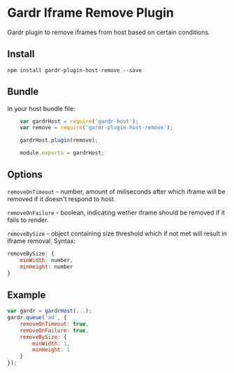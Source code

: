 # Gardr Iframe Remove Plugin

Gardr plugin to remove iframes from host based on certain conditions.

## Install

```
npm install gardr-plugin-host-remove --save
```

## Bundle
In your host bundle file:

```javascript
    var gardrHost = require('gardr-host');
    var remove = require('gardr-plugin-host-remove');

    gardrHost.plugin(remove);

    module.exports = gardrHost;
```

## Options

```removeOnTimeout``` - number, amount of miliseconds after which iframe will be removed if it doesn't respond to host.

```removeOnFailure``` - boolean, indicating wether iframe should be removed if it fails to render.

```removeBySize``` - object containing size threshold which if not met will result in iframe removal. Syntax:
```javascript
removeBySize: {
    minWidth: number,
    minHeight: number
}
```

## Example

```javascript
var gardr = gardrHost(...);
gardr.queue('ad', {
    removeOnTimeout: true,
    removeOnFailure: true,
    removeBySize: {
        minWidth: 1,
        minHeight: 1
    }
});
```
